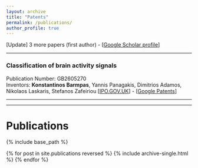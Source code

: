 ```yaml
---
layout: archive
title: "Patents"
permalink: /publications/
author_profile: true
---
```


[Update] 3 more papers (first author) - [[Google Scholar profile](https://scholar.google.com/citations?user=JkRlsiQAAAAJ&hl=el&oi=ao)]

---

### Classification of brain activity signals 
Publication Number: GB2605270 <br />
Inventors: **Konstantinos Barmpas**, Yannis Panagakis, Dimitrios Adamos, Nikolaos Laskaris, Stefanos Zafeiriou
[[IPO.GOV.UK](https://www.ipo.gov.uk/p-ipsum/Case/PublicationNumber/GB2605270)] - [[Google Patents](https://patents.google.com/patent/GB2605270A/en?oq=GB2605270A)]

--- 
--- 

# Publications


{% include base_path %}

{% for post in site.publications reversed %}
  {% include archive-single.html %}
{% endfor %}
